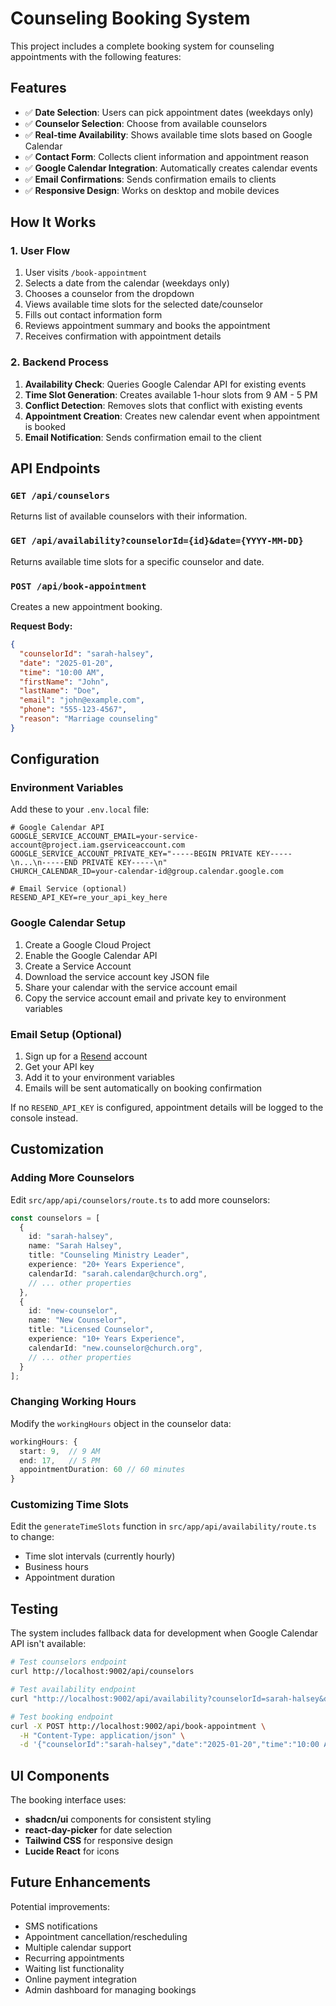 # Counseling Booking System

This project includes a complete booking system for counseling appointments with the following features:

## Features

- ✅ **Date Selection**: Users can pick appointment dates (weekdays only)
- ✅ **Counselor Selection**: Choose from available counselors
- ✅ **Real-time Availability**: Shows available time slots based on Google Calendar
- ✅ **Contact Form**: Collects client information and appointment reason
- ✅ **Google Calendar Integration**: Automatically creates calendar events
- ✅ **Email Confirmations**: Sends confirmation emails to clients
- ✅ **Responsive Design**: Works on desktop and mobile devices

## How It Works

### 1. User Flow
1. User visits `/book-appointment` 
2. Selects a date from the calendar (weekdays only)
3. Chooses a counselor from the dropdown
4. Views available time slots for the selected date/counselor
5. Fills out contact information form
6. Reviews appointment summary and books the appointment
7. Receives confirmation with appointment details

### 2. Backend Process
1. **Availability Check**: Queries Google Calendar API for existing events
2. **Time Slot Generation**: Creates available 1-hour slots from 9 AM - 5 PM
3. **Conflict Detection**: Removes slots that conflict with existing events
4. **Appointment Creation**: Creates new calendar event when appointment is booked
5. **Email Notification**: Sends confirmation email to the client

## API Endpoints

### `GET /api/counselors`
Returns list of available counselors with their information.

### `GET /api/availability?counselorId={id}&date={YYYY-MM-DD}`
Returns available time slots for a specific counselor and date.

### `POST /api/book-appointment`
Creates a new appointment booking.

**Request Body:**
```json
{
  "counselorId": "sarah-halsey",
  "date": "2025-01-20",
  "time": "10:00 AM",
  "firstName": "John",
  "lastName": "Doe",
  "email": "john@example.com",
  "phone": "555-123-4567",
  "reason": "Marriage counseling"
}
```

## Configuration

### Environment Variables

Add these to your `.env.local` file:

```env
# Google Calendar API
GOOGLE_SERVICE_ACCOUNT_EMAIL=your-service-account@project.iam.gserviceaccount.com
GOOGLE_SERVICE_ACCOUNT_PRIVATE_KEY="-----BEGIN PRIVATE KEY-----\n...\n-----END PRIVATE KEY-----\n"
CHURCH_CALENDAR_ID=your-calendar-id@group.calendar.google.com

# Email Service (optional)
RESEND_API_KEY=re_your_api_key_here
```

### Google Calendar Setup

1. Create a Google Cloud Project
2. Enable the Google Calendar API
3. Create a Service Account
4. Download the service account key JSON file
5. Share your calendar with the service account email
6. Copy the service account email and private key to environment variables

### Email Setup (Optional)

1. Sign up for a [Resend](https://resend.com) account
2. Get your API key
3. Add it to your environment variables
4. Emails will be sent automatically on booking confirmation

If no `RESEND_API_KEY` is configured, appointment details will be logged to the console instead.

## Customization

### Adding More Counselors

Edit `src/app/api/counselors/route.ts` to add more counselors:

```typescript
const counselors = [
  {
    id: "sarah-halsey",
    name: "Sarah Halsey",
    title: "Counseling Ministry Leader",
    experience: "20+ Years Experience",
    calendarId: "sarah.calendar@church.org",
    // ... other properties
  },
  {
    id: "new-counselor",
    name: "New Counselor",
    title: "Licensed Counselor",
    experience: "10+ Years Experience", 
    calendarId: "new.counselor@church.org",
    // ... other properties
  }
];
```

### Changing Working Hours

Modify the `workingHours` object in the counselor data:

```typescript
workingHours: {
  start: 9,  // 9 AM
  end: 17,   // 5 PM
  appointmentDuration: 60 // 60 minutes
}
```

### Customizing Time Slots

Edit the `generateTimeSlots` function in `src/app/api/availability/route.ts` to change:
- Time slot intervals (currently hourly)
- Business hours
- Appointment duration

## Testing

The system includes fallback data for development when Google Calendar API isn't available:

```bash
# Test counselors endpoint
curl http://localhost:9002/api/counselors

# Test availability endpoint  
curl "http://localhost:9002/api/availability?counselorId=sarah-halsey&date=2025-01-20"

# Test booking endpoint
curl -X POST http://localhost:9002/api/book-appointment \
  -H "Content-Type: application/json" \
  -d '{"counselorId":"sarah-halsey","date":"2025-01-20","time":"10:00 AM","firstName":"Test","lastName":"User","email":"test@example.com"}'
```

## UI Components

The booking interface uses:
- **shadcn/ui** components for consistent styling
- **react-day-picker** for date selection
- **Tailwind CSS** for responsive design
- **Lucide React** for icons

## Future Enhancements

Potential improvements:
- SMS notifications
- Appointment cancellation/rescheduling
- Multiple calendar support
- Recurring appointments
- Waiting list functionality
- Online payment integration
- Admin dashboard for managing bookings 